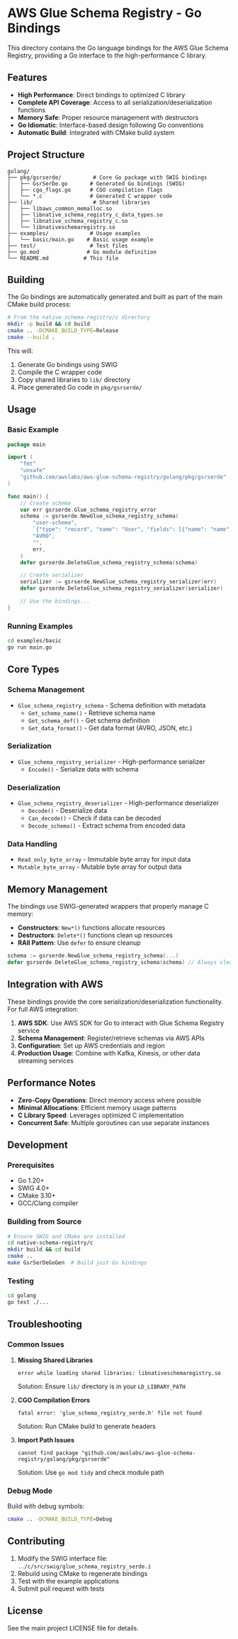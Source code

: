# AWS Glue Schema Registry - Go Bindings

This directory contains the Go language bindings for the AWS Glue Schema Registry, providing a Go interface to the high-performance C library.

## Features

- **High Performance**: Direct bindings to optimized C library
- **Complete API Coverage**: Access to all serialization/deserialization functions
- **Memory Safe**: Proper resource management with destructors
- **Go Idiomatic**: Interface-based design following Go conventions
- **Automatic Build**: Integrated with CMake build system

## Project Structure

```
golang/
├── pkg/gsrserde/          # Core Go package with SWIG bindings
│   ├── GsrSerDe.go       # Generated Go bindings (SWIG)
│   ├── cgo_flags.go      # CGO compilation flags
│   └── *.c               # Generated C wrapper code
├── lib/                   # Shared libraries
│   ├── libaws_common_memalloc.so
│   ├── libnative_schema_registry_c_data_types.so
│   ├── libnative_schema_registry_c.so
│   └── libnativeschemaregistry.so
├── examples/             # Usage examples
│   └── basic/main.go    # Basic usage example
├── test/                 # Test files
├── go.mod               # Go module definition
└── README.md           # This file
```

## Building

The Go bindings are automatically generated and built as part of the main CMake build process:

```bash
# From the native-schema-registry/c directory
mkdir -p build && cd build
cmake .. -DCMAKE_BUILD_TYPE=Release
cmake --build .
```

This will:
1. Generate Go bindings using SWIG
2. Compile the C wrapper code
3. Copy shared libraries to `lib/` directory
4. Place generated Go code in `pkg/gsrserde/`

## Usage

### Basic Example

```go
package main

import (
    "fmt"
    "unsafe"
    "github.com/awslabs/aws-glue-schema-registry/golang/pkg/gsrserde"
)

func main() {
    // Create schema
    var err gsrserde.Glue_schema_registry_error
    schema := gsrserde.NewGlue_schema_registry_schema(
        "user-schema",
        `{"type": "record", "name": "User", "fields": [{"name": "name", "type": "string"}]}`,
        "AVRO",
        "",
        err,
    )
    defer gsrserde.DeleteGlue_schema_registry_schema(schema)

    // Create serializer
    serializer := gsrserde.NewGlue_schema_registry_serializer(err)
    defer gsrserde.DeleteGlue_schema_registry_serializer(serializer)

    // Use the bindings...
}
```

### Running Examples

```bash
cd examples/basic
go run main.go
```

## Core Types

### Schema Management
- `Glue_schema_registry_schema` - Schema definition with metadata
  - `Get_schema_name()` - Retrieve schema name
  - `Get_schema_def()` - Get schema definition
  - `Get_data_format()` - Get data format (AVRO, JSON, etc.)

### Serialization
- `Glue_schema_registry_serializer` - High-performance serializer
  - `Encode()` - Serialize data with schema

### Deserialization  
- `Glue_schema_registry_deserializer` - High-performance deserializer
  - `Decode()` - Deserialize data
  - `Can_decode()` - Check if data can be decoded
  - `Decode_schema()` - Extract schema from encoded data

### Data Handling
- `Read_only_byte_array` - Immutable byte array for input data
- `Mutable_byte_array` - Mutable byte array for output data

## Memory Management

The bindings use SWIG-generated wrappers that properly manage C memory:

- **Constructors**: `New*()` functions allocate resources
- **Destructors**: `Delete*()` functions clean up resources  
- **RAII Pattern**: Use `defer` to ensure cleanup

```go
schema := gsrserde.NewGlue_schema_registry_schema(...)
defer gsrserde.DeleteGlue_schema_registry_schema(schema) // Always cleanup
```

## Integration with AWS

These bindings provide the core serialization/deserialization functionality. For full AWS integration:

1. **AWS SDK**: Use AWS SDK for Go to interact with Glue Schema Registry service
2. **Schema Management**: Register/retrieve schemas via AWS APIs
3. **Configuration**: Set up AWS credentials and region
4. **Production Usage**: Combine with Kafka, Kinesis, or other data streaming services

## Performance Notes

- **Zero-Copy Operations**: Direct memory access where possible
- **Minimal Allocations**: Efficient memory usage patterns
- **C Library Speed**: Leverages optimized C implementation
- **Concurrent Safe**: Multiple goroutines can use separate instances

## Development

### Prerequisites
- Go 1.20+
- SWIG 4.0+
- CMake 3.10+
- GCC/Clang compiler

### Building from Source
```bash
# Ensure SWIG and CMake are installed
cd native-schema-registry/c
mkdir build && cd build
cmake ..
make GsrSerDeGoGen  # Build just Go bindings
```

### Testing
```bash
cd golang
go test ./...
```

## Troubleshooting

### Common Issues

1. **Missing Shared Libraries**
   ```
   error while loading shared libraries: libnativeschemaregistry.so
   ```
   Solution: Ensure `lib/` directory is in your `LD_LIBRARY_PATH`

2. **CGO Compilation Errors**
   ```
   fatal error: 'glue_schema_registry_serde.h' file not found
   ```
   Solution: Run CMake build to generate headers

3. **Import Path Issues**
   ```
   cannot find package "github.com/awslabs/aws-glue-schema-registry/golang/pkg/gsrserde"
   ```
   Solution: Use `go mod tidy` and check module path

### Debug Mode

Build with debug symbols:
```bash
cmake .. -DCMAKE_BUILD_TYPE=Debug
```

## Contributing

1. Modify the SWIG interface file: `../c/src/swig/glue_schema_registry_serde.i`
2. Rebuild using CMake to regenerate bindings
3. Test with the example applications
4. Submit pull request with tests

## License

See the main project LICENSE file for details.
